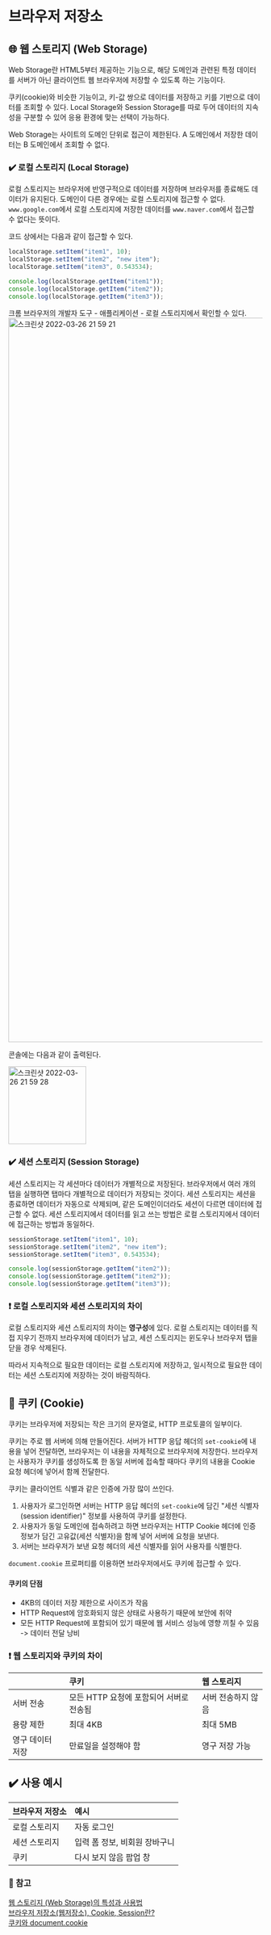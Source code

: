 # 브라우저 저장소

## 🌐 웹 스토리지 (Web Storage)

Web Storage란 HTML5부터 제공하는 기능으로, 해당 도메인과 관련된 특정 데이터를 서버가 아닌 클라이언트 웹 브라우저에 저장할 수 있도록 하는 기능이다.

쿠키(cookie)와 비슷한 기능이고, 키-값 쌍으로 데이터를 저장하고 키를 기반으로 데이터를 조회할 수 있다. Local Storage와 Session Storage를 따로 두어 데이터의 지속성을 구분할 수 있어 응용 환경에 맞는 선택이 가능하다.

Web Storage는 사이트의 도메인 단위로 접근이 제한된다. A 도메인에서 저장한 데이터는 B 도메인에서 조회할 수 없다.

### ✔️ 로컬 스토리지 (Local Storage)

로컬 스토리지는 브라우저에 반영구적으로 데이터를 저장하며 브라우저를 종료해도 데이터가 유지된다. 도메인이 다른 경우에는 로컬 스토리지에 접근할 수 없다. `www.google.com`에서 로컬 스토리지에 저장한 데이터를 `www.naver.com`에서 접근할 수 없다는 뜻이다.

코드 상에서는 다음과 같이 접근할 수 있다.

```javascript
localStorage.setItem("item1", 10);
localStorage.setItem("item2", "new item");
localStorage.setItem("item3", 0.543534);

console.log(localStorage.getItem("item1"));
console.log(localStorage.getItem("item2"));
console.log(localStorage.getItem("item3"));
```

크롬 브라우저의 개발자 도구 - 애플리케이션 - 로컬 스토리지에서 확인할 수 있다.
<img width="1435" alt="스크린샷 2022-03-26 21 59 21" src="https://user-images.githubusercontent.com/43867711/160240532-bd672448-ccc4-4bb2-aa39-5f97015a8266.png"/>

콘솔에는 다음과 같이 출력된다.

<img width="154" alt="스크린샷 2022-03-26 21 59 28" src="https://user-images.githubusercontent.com/43867711/160240538-f6d459ad-9041-4655-b4e7-941b873b3616.png"/>

### ✔️ 세션 스토리지 (Session Storage)

세션 스토리지는 각 세션마다 데이터가 개별적으로 저장된다. 브라우저에서 여러 개의 탭을 실행하면 탭마다 개별적으로 데이터가 저장되는 것이다. 세션 스토리지는 세션을 종료하면 데이터가 자동으로 삭제되며, 같은 도메인이더라도 세션이 다르면 데이터에 접근할 수 없다. 세션 스토리지에서 데이터를 읽고 쓰는 방법은 로컬 스토리지에서 데이터에 접근하는 방법과 동일하다.

```javascript
sessionStorage.setItem("item1", 10);
sessionStorage.setItem("item2", "new item");
sessionStorage.setItem("item3", 0.543534);

console.log(sessionStorage.getItem("item2"));
console.log(sessionStorage.getItem("item2"));
console.log(sessionStorage.getItem("item3"));
```

### ❗️ 로컬 스토리지와 세션 스토리지의 차이

로컬 스토리지와 세션 스토리지의 차이는 **영구성**에 있다. 로컬 스토리지는 데이터를 직접 지우기 전까지 브라우저에 데이터가 남고, 세션 스토리지는 윈도우나 브라우저 탭을 닫을 경우 삭제된다.

따라서 지속적으로 필요한 데이터는 로컬 스토리지에 저장하고, 일시적으로 필요한 데이터는 세션 스토리지에 저장하는 것이 바람직하다.

## 🍪 쿠키 (Cookie)

쿠키는 브라우저에 저장되는 작은 크기의 문자열로, HTTP 프로토콜의 일부이다.

쿠키는 주로 웹 서버에 의해 만들어진다. 서버가 HTTP 응답 헤더의 `set-cookie`에 내용을 넣어 전달하면, 브라우저는 이 내용을 자체적으로 브라우저에 저장한다. 브라우저는 사용자가 쿠키를 생성하도록 한 동일 서버에 접속할 때마다 쿠키의 내용을 Cookie 요청 헤더에 넣어서 함께 전달한다.

쿠키는 클라이언트 식별과 같은 인증에 가장 많이 쓰인다.

1. 사용자가 로그인하면 서버는 HTTP 응답 헤더의 `set-cookie`에 담긴 "세션 식별자(session identifier)" 정보를 사용하여 쿠키를 설정한다.
2. 사용자가 동일 도메인에 접속하려고 하면 브라우저는 HTTP Cookie 헤더에 인증 정보가 담긴 고유값(세션 식별자)을 함께 넣어 서버에 요청을 보낸다.
3. 서버는 브라우저가 보낸 요청 헤더의 세션 식별자를 읽어 사용자를 식별한다.

`document.cookie` 프로퍼티를 이용하면 브라우저에서도 쿠키에 접근할 수 있다.

#### 쿠키의 단점

- 4KB의 데이터 저장 제한으로 사이즈가 작음
- HTTP Request에 암호화되지 않은 상태로 사용하기 때문에 보안에 취약
- 모든 HTTP Request에 포함되어 있기 때문에 웹 서비스 성능에 영향 끼칠 수 있음 -> 데이터 전달 낭비

### ❗️ 웹 스토리지와 쿠키의 차이

|                  | 쿠키                                    | 웹 스토리지        |
| :--------------- | :-------------------------------------- | :----------------- |
| 서버 전송        | 모든 HTTP 요청에 포함되어 서버로 전송됨 | 서버 전송하지 않음 |
| 용량 제한        | 최대 4KB                                | 최대 5MB           |
| 영구 데이터 저장 | 만료일을 설정해야 함                    | 영구 저장 가능     |

## ✔️ 사용 예시

| 브라우저 저장소 | 예시                          |
| :-------------- | :---------------------------- |
| 로컬 스토리지   | 자동 로그인                   |
| 세션 스토리지   | 입력 폼 정보, 비회원 장바구니 |
| 쿠키            | 다시 보지 않음 팝업 창        |

### 🚩 참고

[웹 스토리지 (Web Storage)의 특성과 사용법](https://untitledtblog.tistory.com/47)  
[브라우저 저장소(웹저장소), Cookie, Session란?](https://akdl911215.tistory.com/317?category=975797)  
[쿠키와 document.cookie](https://ko.javascript.info/cookie)

